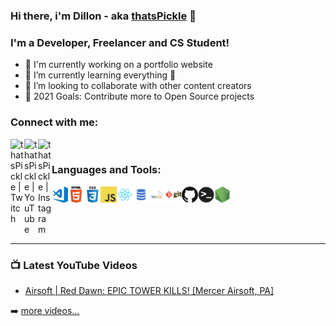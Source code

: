 ### Hi there, i'm Dillon - aka [thatsPickle][website] 👋

### I'm a Developer, Freelancer and CS Student!
- 🔭 I'm currently working on a portfolio website
- 🌱 I’m currently learning everything 🤣
- 👯 I’m looking to collaborate with other content creators
- 🥅 2021 Goals: Contribute more to Open Source projects

### Connect with me:

[<img align="left" alt="thatsPickle | Twitch" width="22px" src="https://cdn.jsdelivr.net/npm/simple-icons@3.13.0/icons/twitch.svg" />][twitch]
[<img align="left" alt="thatsPickle | YouTube" width="22px" src="https://cdn.jsdelivr.net/npm/simple-icons@v3/icons/youtube.svg" />][youtube]
[<img align="left" alt="thatsPickle | Instagram" width="22px" src="https://cdn.jsdelivr.net/npm/simple-icons@v3/icons/instagram.svg" />][instagram]

<br />

### Languages and Tools:

[<img align="left" alt="Visual Studio Code" width="26px" src="https://raw.githubusercontent.com/github/explore/80688e429a7d4ef2fca1e82350fe8e3517d3494d/topics/visual-studio-code/visual-studio-code.png" />][twitch]
[<img align="left" alt="HTML5" width="26px" src="https://raw.githubusercontent.com/github/explore/80688e429a7d4ef2fca1e82350fe8e3517d3494d/topics/html/html.png" />][twitch]
[<img align="left" alt="CSS3" width="26px" src="https://raw.githubusercontent.com/github/explore/80688e429a7d4ef2fca1e82350fe8e3517d3494d/topics/css/css.png" />][twitch]
[<img align="left" alt="JavaScript" width="26px" src="https://raw.githubusercontent.com/github/explore/80688e429a7d4ef2fca1e82350fe8e3517d3494d/topics/javascript/javascript.png" />][twitch]
[<img align="left" alt="React" width="26px" src="https://raw.githubusercontent.com/github/explore/80688e429a7d4ef2fca1e82350fe8e3517d3494d/topics/react/react.png" />][twitch]
[<img twitch="left" alt="Node.js" width="26px" src="https://raw.githubusercontent.com/github/explore/80688e429a7d4ef2fca1e82350fe8e3517d3494d/topics/nodejs/nodejs.png" />][twitch]
[<img align="left" alt="SQL" width="26px" src="https://raw.githubusercontent.com/github/explore/80688e429a7d4ef2fca1e82350fe8e3517d3494d/topics/sql/sql.png" />][twitch]
[<img align="left" alt="MySQL" width="26px" src="https://raw.githubusercontent.com/github/explore/80688e429a7d4ef2fca1e82350fe8e3517d3494d/topics/mysql/mysql.png" />][twitch]
[<img align="left" alt="Git" width="26px" src="https://raw.githubusercontent.com/github/explore/80688e429a7d4ef2fca1e82350fe8e3517d3494d/topics/git/git.png" />][twitch]
[<img align="left" alt="GitHub" width="26px" src="https://raw.githubusercontent.com/github/explore/78df643247d429f6cc873026c0622819ad797942/topics/github/github.png" />][twitch]
[<img align="left" alt="Terminal" width="26px" src="https://raw.githubusercontent.com/github/explore/80688e429a7d4ef2fca1e82350fe8e3517d3494d/topics/terminal/terminal.png" />][twitch]

<br />
<br />

---
### 📺 Latest YouTube Videos

<!-- YOUTUBE:START -->
- [Airsoft | Red Dawn: EPIC TOWER KILLS! [Mercer Airsoft, PA]](https://www.youtube.com/watch?v=xs1nJ6fb1qI)
<!-- YOUTUBE:END -->

➡️ [more videos...](https://www.youtube.com/channel/UCk_0IYjeHjTprTAw1cd_k-g/featured)

<br />
<br />

[website]: https://thatspickle.com
[youtube]: https://www.youtube.com/channel/UCk_0IYjeHjTprTAw1cd_k-g/featured
[twitch]: https://twitch.tv/thatspickles
[instagram]: https://www.instagram.com/hta_pickle/
